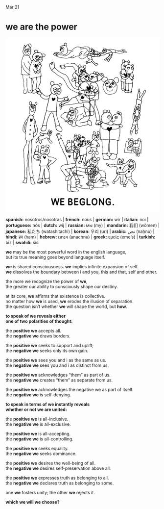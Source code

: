 Mar 21
# we are the power



![](./images/wedrawtrans.png)

**spanish:** nosotros/nosotras | **french:** nous | **german:** wir | **italian:** noi |   
**portuguese:** nós | **dutch:** wij | **russian:** мы (my) | **mandarin:** 我们 (wǒmen) |   
**japanese:** 私たち (watashitachi) | **korean:** 우리 (uri) | **arabic:** نحن (naḥnu) | **hindi:** हम (ham) | **hebrew:** אנחנו (anachnu) | **greek:** εμείς (emeís) | **turkish:** biz | **swahili:** sisi

**we** may be the most powerful word in the english language,  
but its true meaning goes beyond language itself.

**we** is shared consciousness. **we** implies infinite expansion of self.  
**we** dissolves the boundary between i and you, this and that, self and other.

the more we recognize the power of **we**,  
the greater our ability to consciously shape our destiny.

at its core, **we** affirms that existence is collective.  
no matter how **we** is used, **we** erodes the illusion of separation.  
the question isn’t whether **we** will shape the world, but **how**.

**to speak of we reveals either   
one of two polarities of thought:**

the **positive we** accepts all.   
the **negative we** draws borders.  

the **positive we** seeks to support and uplift;   
the **negative we** seeks only its own gain.

the **positive we** sees you and i as the same as us.  
the **negative we** sees you and i as distinct from us.

the **positive we** acknowledges “them” as part of us.  
the **negative we** creates “them” as separate from us.

the **positive we** acknowledges the negative we as part of itself.  
the **negative we** is self-denying.

**to speak in terms of we instantly reveals   
whether or not we are united:**

the **positive we** is all-inclusive.  
the **negative we** is all-exclusive.

the **positive we** is all-accepting.  
the **negative we** is all-controlling.

the **positive we** seeks equality.  
the **negative we** seeks dominance.

the **positive we** desires the well-being of all.  
the **negative we** desires self-preservation above all.

the **positive we** expresses truth as belonging to all.  
the **negative we** declares truth as belonging to some.

one **we** fosters unity; the other **we** rejects it.

**which we will we choose?**